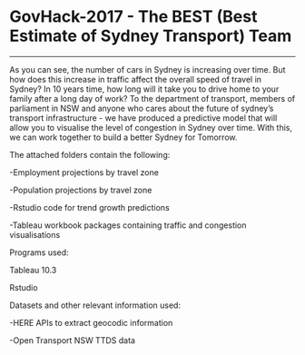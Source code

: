 # GovHack-2017 - The BEST (Best Estimate of Sydney Transport) Team
--------------------------------------------------

As you can see, the number of cars in Sydney is increasing over time. But how does this increase in traffic affect the overall speed of travel in Sydney? In 10 years time, how long will it take you to drive home to your family after a long day of work? To the department of transport, members of parliament in NSW and anyone who cares about the future of sydney’s transport infrastructure - we have produced a predictive model that will allow you to visualise the level of congestion in Sydney over time. With this, we can work together to build a better Sydney for Tomorrow.

The attached folders contain the following:

-Employment projections by travel zone

-Population projections by travel zone

-Rstudio code for trend growth predictions

-Tableau workbook packages containing traffic and congestion visualisations  



Programs used:

Tableau 10.3

Rstudio


Datasets and other relevant information used:

-HERE APIs to extract geocodic information

-Open Transport NSW TTDS data

